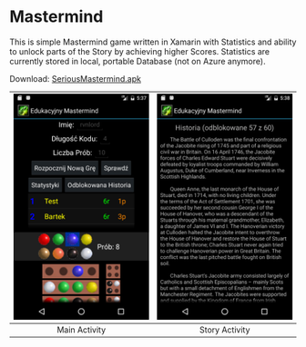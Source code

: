 # Mastermind
This is simple Mastermind game written in Xamarin with Statistics and ability to unlock parts of the Story by achieving higher Scores. Statistics are currently stored in local, portable Database (not on Azure anymore).

Download: [SeriousMastermind.apk](https://github.com/rvnlord/Mastermind/releases/download/v1.01/SeriousMastermind.rar)

| ![MainActivity](/Images/2018-03-26_193806.png?raw=true "Main Activity") | ![StoryActivity](/Images/2018-03-26_193853.png?raw=true "Story Activity") | 
|:---:|:---:|
| Main Activity | Story Activity |
